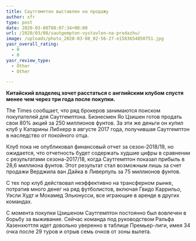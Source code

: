 ```yaml
---
title: Саутгемптон выставлен на продажу
author: xfr
type: post
date: 2020-03-08T08:07:34+00:00
url: /2020/03/08/sautgempton-vystavlen-na-prodazhu/
image: /uploads/photo_2020-03-08_02-56-27-e1583654850751.jpg
yasr_overall_rating:
  - 0
  - 0
yasr_review_type:
  - Other
  - Other

---
```

**Китайский владелец хочет расстаться с английским клубом спустя менее чем через три года после покупки.**

The Times сообщает, что ряд брокеров занимаются поиском покупателей для Саутгемптона. Бизнесмен Яо Цзишен готов продать свои 80% акций за 250 миллионов фунтов. За эти же деньги он купил клуб у Катарины Либхерр в августе 2017 года, получившая Саутгемптон в наследство от покойного отца.

Клуб пока не опубликовал финансовый отчет за сезон-2018/19, но ожидается, что отчетность будет содержать худшие цифры в сравнении с результатами сезона-2017/18, когда Саутгемптон показал прибыль в 28,6 миллиона фунтов. Этот результат стал возможным лишь за счет продажи Верджила ван Дайка в Ливерпуль за 75 миллионов фунтов.

С тех пор клуб действовал неэффективно на трансферном рынке, потратив много денег на ряд футболистов, включая Гвидо Каррильо, Уэсли Худт и Мохамед Эльюнусси, все играющие в аренде в других командах.

С момента покупки Цзишеном Саутгемптон постоянно был вовлечен в борьбу за выживание. Сейчас команда под руководством Ральфа Хазенхюттля идет довольно уверенно в таблице Премьер-лиги, имея 34 очка после 29 туров и отрыв семь очков от зоны вылета.
